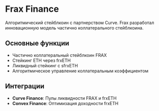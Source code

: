 
# Frax Finance

Алгоритмический стейблкоин с партнерством Curve. Frax разработал инновационную модель частично коллатерального стейблкоина.

## Основные функции

- Частично коллатеральный стейблкоин FRAX
- Стейкинг ETH через frxETH
- Ликвидный стейкинг с sfrxETH
- Алгоритмическое управление коллатеральным коэффициентом

## Интеграции

- **Curve Finance**: Пулы ликвидности FRAX и frxETH
- **Convex Finance**: Оптимизация доходности frxETH